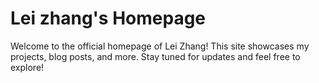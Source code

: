 # Lei zhang's Homepage

Welcome to the official homepage of Lei Zhang! This site showcases my projects, blog posts, and more. Stay tuned for updates and feel free to explore!